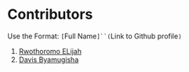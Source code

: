 # Contributors

Use the Format: `[`Full Name`]``(`Link to Github profile`)`

1. [Rwothoromo ELijah](https://github.com/Rwothoromo)
2. [Davis Byamugisha](https://github.com/Davisdoctor)
